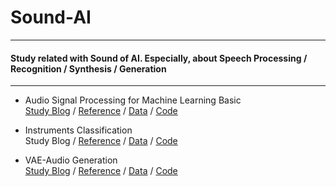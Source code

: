 # Sound-AI

------------------------------------------------------------------------------------------
#### Study related with Sound of AI. Especially, about Speech Processing / Recognition / Synthesis / Generation  
------------------------------------------------------------------------------------------


+ Audio Signal Processing for Machine Learning Basic   
[Study Blog](https://iamyoungjin.github.io/2022/07/03/digital-signal-processing/) / [Reference](https://www.youtube.com/c/ValerioVelardoTheSoundofAI) / [Data]() / [Code](https://github.com/iamyoungjin/Sound-AI/blob/main/%08Audio_processing.ipynb) 

+ Instruments Classification  
Study Blog / [Reference](https://www.youtube.com/watch?v=Cf6QFjdU_KY&list=PL7ZVZgsnLwEGskuPmm2-pYsNKY8Ihs5AP&index=2) / [Data](http://suanlab.com/datasets/GeneralMidi.wav) / [Code](https://github.com/iamyoungjin/Sound-AI/blob/main/Instruments_Classification.ipynb) 

+ VAE-Audio Generation  
[Study Blog](https://iamyoungjin.github.io/2022/07/04/VAE/) / [Reference](https://www.youtube.com/c/ValerioVelardoTheSoundofAI) / [Data](https://www.kaggle.com/datasets/joserzapata/free-spoken-digit-dataset-fsdd) / [Code](https://github.com/iamyoungjin/Sound-AI/blob/main/VAE-Generating_audio.ipynb)

